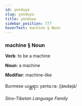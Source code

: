 ```yaml
---
id: yonduyo
slug: yonduyo
title: yonduyo
sidebar_position: 777
hoverText: machine § Noun
---
```


### machine § Noun

**Verb**: to be a machine

**Noun**: a machine

**Modifier**: machine-like

Burmese ယန္တရား yanta.ra: /jàɴdəjá/

*Sino-Tibetan Language Family*